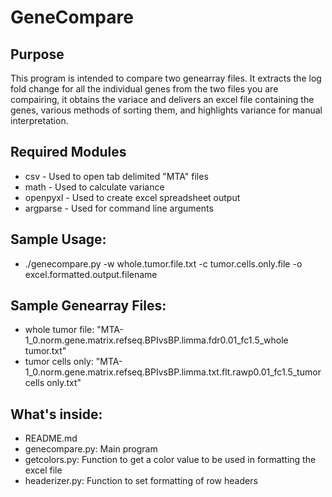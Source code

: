 # GeneCompare
## Purpose 
This program is intended to compare two genearray files. It extracts the log fold change for all the individual genes from the two files you are compairing, it obtains the variace and delivers an excel file containing the genes, various methods of sorting them, and highlights variance for manual interpretation. 

## Required Modules
 - csv - Used to open tab delimited "MTA" files
 - math - Used to calculate variance 
 - openpyxl - Used to create excel spreadsheet output
 - argparse - Used for command line arguments

## Sample Usage: 
 - ./genecompare.py -w whole.tumor.file.txt -c tumor.cells.only.file  -o excel.formatted.output.filename

## Sample Genearray Files: 
 - whole tumor file: "MTA-1_0.norm.gene.matrix.refseq.BPIvsBP.limma.fdr0.01_fc1.5_whole tumor.txt"
 - tumor cells only: "MTA-1_0.norm.gene.matrix.refseq.BPIvsBP.limma.txt.flt.rawp0.01_fc1.5_tumor cells only.txt"
 
## What's inside: 
 - README.md  
 - genecompare.py: Main program
 - getcolors.py: Function to get a color value to be used in formatting the excel file
 - headerizer.py: Function to set formatting of row headers 
